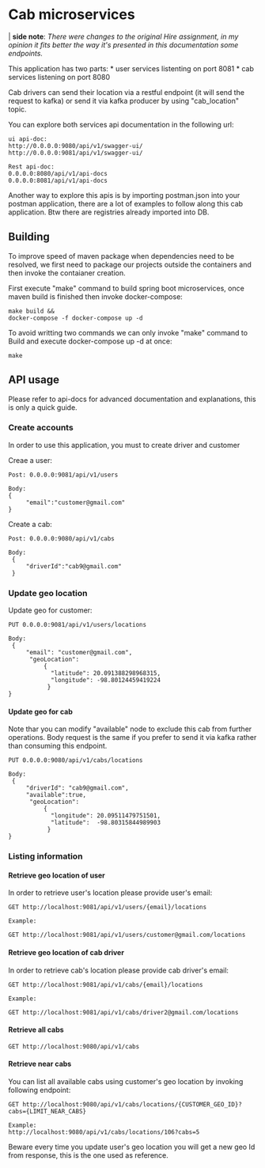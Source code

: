 # Cab microservices 
    
| **side note**: *There were changes to the  original Hire assignment, in my opinion it fits better the way it's presented in this documentation some endpoints.*

This application has two parts: 
    * user services listenting on port 8081
    * cab services listening on port 8080

Cab drivers can send their location via a restful endpoint (it will send the request to kafka) or send it via kafka producer by using "cab_location" topic.

You can explore both services api documentation in the following url:

```
ui api-doc:
http://0.0.0.0:9080/api/v1/swagger-ui/
http://0.0.0.0:9081/api/v1/swagger-ui/

Rest api-doc:
0.0.0.0:8080/api/v1/api-docs
0.0.0.0:8081/api/v1/api-docs

```

Another way to explore this apis is by importing postman.json into your postman application, there are a lot of examples to follow along this cab application. Btw there are registries already imported into DB.

## Building
To improve speed of maven package when dependencies need to be resolved, we first need to package our projects outside the containers and then invoke the contaianer creation. 

First execute "make" command to build spring boot microservices, once maven build is finished then invoke docker-compose:
```
make build &&
docker-compose -f docker-compose up -d
```

To avoid writting two commands we can only invoke "make" command to Build and execute docker-compose up -d at once:
```
make 
```

## API usage

Please refer to api-docs for advanced documentation and explanations, this is only a quick guide.

### Create accounts 
In order to use this application, you must to create driver and customer

Creae a user:

```
Post: 0.0.0.0:9081/api/v1/users

Body: 
{
     "email":"customer@gmail.com"
}
```

Create a cab:
```
Post: 0.0.0.0:9080/api/v1/cabs

Body: 
 {
     "driverId":"cab9@gmail.com"
 }
```
### Update geo location 

Update geo for customer:
```
PUT 0.0.0.0:9081/api/v1/users/locations

Body:
 {
     "email": "customer@gmail.com",
      "geoLocation": 
          {
            "latitude": 20.091388298968315,
            "longitude": -98.80124459419224
           }
}
```

#### Update geo for cab
Note thar you can modify "available" node to exclude this cab from further operations. Body request is the same if you prefer to send it via kafka rather than consuming this endpoint.

```
PUT 0.0.0.0:9080/api/v1/cabs/locations

Body:
 {
     "driverId": "cab9@gmail.com",
     "available":true,
      "geoLocation": 
          {
            "longitude": 20.09511479751501,
            "latitude":  -98.80315844989903
           }
}
```
### Listing information

#### Retrieve geo location of user

In order to retrieve user's location please provide  user's email:
```
GET http://localhost:9081/api/v1/users/{email}/locations

Example:

GET http://localhost:9081/api/v1/users/customer@gmail.com/locations
```

#### Retrieve geo location of cab driver

In order to retrieve cab's location please provide  cab driver's email:
```
GET http://localhost:9081/api/v1/cabs/{email}/locations

Example:

GET http://localhost:9081/api/v1/cabs/driver2@gmail.com/locations
```


#### Retrieve all cabs

```
GET http://localhost:9080/api/v1/cabs
```

#### Retrieve near cabs
You can list all available cabs using customer's geo location by invoking following endpoint:

```
GET http://localhost:9080/api/v1/cabs/locations/{CUSTOMER_GEO_ID}?cabs={LIMIT_NEAR_CABS}

Example:
http://localhost:9080/api/v1/cabs/locations/106?cabs=5
```

Beware every time you update user's geo location you will get a new geo Id from response, this is the one used as reference.
